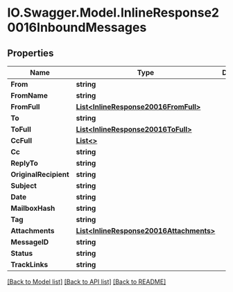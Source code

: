 # IO.Swagger.Model.InlineResponse20016InboundMessages
## Properties

Name | Type | Description | Notes
------------ | ------------- | ------------- | -------------
**From** | **string** |  | [optional] 
**FromName** | **string** |  | [optional] 
**FromFull** | [**List&lt;InlineResponse20016FromFull&gt;**](InlineResponse20016FromFull.md) |  | [optional] 
**To** | **string** |  | [optional] 
**ToFull** | [**List&lt;InlineResponse20016ToFull&gt;**](InlineResponse20016ToFull.md) |  | [optional] 
**CcFull** | [**List&lt;&gt;**](.md) |  | [optional] 
**Cc** | **string** |  | [optional] 
**ReplyTo** | **string** |  | [optional] 
**OriginalRecipient** | **string** |  | [optional] 
**Subject** | **string** |  | [optional] 
**Date** | **string** |  | [optional] 
**MailboxHash** | **string** |  | [optional] 
**Tag** | **string** |  | [optional] 
**Attachments** | [**List&lt;InlineResponse20016Attachments&gt;**](InlineResponse20016Attachments.md) |  | [optional] 
**MessageID** | **string** |  | [optional] 
**Status** | **string** |  | [optional] 
**TrackLinks** | **string** |  | [optional] 

[[Back to Model list]](../README.md#documentation-for-models) [[Back to API list]](../README.md#documentation-for-api-endpoints) [[Back to README]](../README.md)

